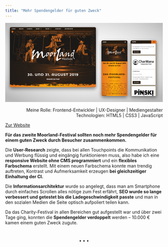 ```yaml
---
title: "Mehr Spendengelder für guten Zweck"
---
```


![Website Moorland-Festival](../images/MoorlandFestivalWebsite1.jpg)

<div  style="text-align: right">Meine Rolle: Frontend-Entwickler | UX-Designer | Mediengestalter</div>
<div style="text-align: right">Technologien: HTML5 | CSS3 | JavaScript</div>

[Zur Website](http://www.sascha-nabrotzky.de/moorland/index.html)

**Für das zweite Moorland-Festival sollten noch mehr Spendengelder für einem guten Zweck durch Besucher zusammenkommen.**

Die **User-Research** zeigte, dass bei allen Touchpoints die Kommunikation und Werbung flüssig und eingängig funktionieren muss, also habe ich eine **responsive Website ohne CMS programmiert** und ein **flexibles Farbschema** erstellt. Mit einem neuen Farbschema konnte man trendig auftreten, Kontrast und Aufmerksamkeit erzeugen **bei gleichzeitiger Einhaltung der CI.**

Die **Informationsarchitektur** wurde so angelegt, dass man am Smartphone durch einfaches Scrollen alles nötige zum Fest erfährt, **SEO wurde so lange verbessert und getestet bis die Ladegeschwindigkeit passte** und man in den sozialen Medien die Seite optisch aufpoliert teilen kann.

Da das Charity-Festival in allen Bereichen gut aufgestellt war und über zwei Tage ging, konnten die **Spendengelder verdoppelt** werden – 10.000 € kamen einem guten Zweck zugute.

<p style="text-align: center;margin-top: 40px;">&bull; &bull; &bull;</p>
